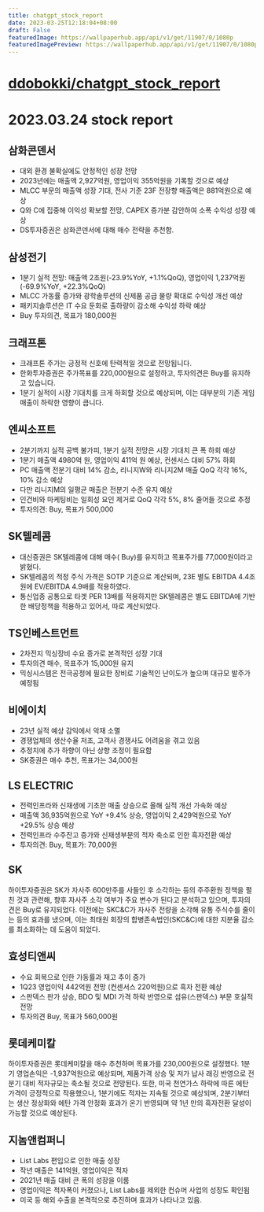```yaml
---
title: chatgpt_stock_report
date: 2023-03-25T12:18:04+08:00
draft: False
featuredImage: https://wallpaperhub.app/api/v1/get/11907/0/1080p
featuredImagePreview: https://wallpaperhub.app/api/v1/get/11907/0/1080p
---
```


# [ddobokki/chatgpt_stock_report](https://github.com/ddobokki/chatgpt_stock_report)

# 2023.03.24 stock report
## 삼화콘덴서
- 대외 환경 불확실에도 안정적인 성장 전망
- 2023년에는 매출액 2,927억원, 영업이익 355억원을 기록할 것으로 예상
- MLCC 부문의 매출액 성장 기대, 전사 기준 23F 전장향 매출액은 881억원으로 예상
- Q와 C에 집중해 이익성 확보할 전망, CAPEX 증가분 감안하여 소폭 수익성 성장 예상
- DS투자증권은 삼화콘덴서에 대해 매수 전략을 추천함.
## 삼성전기
- 1분기 실적 전망: 매출액 2조원(-23.9%YoY, +1.1%QoQ), 영업이익 1,237억원(-69.9%YoY, +22.3%QoQ)
- MLCC 가동률 증가와 광학솔루션의 신제품 공급 물량 확대로 수익성 개선 예상
- 패키지솔루션은 IT 수요 둔화로 출하량이 감소해 수익성 하락 예상
- Buy 투자의견, 목표가 180,000원
## 크래프톤
- 크래프톤 주가는 긍정적 신호에 탄력적일 것으로 전망됩니다.
- 한화투자증권은 주가목표를 220,000원으로 설정하고, 투자의견은 Buy를 유지하고 있습니다.
- 1분기 실적이 시장 기대치를 크게 하회할 것으로 예상되며, 이는 대부분의 기존 게임 매출이 하락한 영향이 큽니다.
## 엔씨소프트
- 2분기까지 실적 공백 불가피, 1분기 실적 전망은 시장 기대치 큰 폭 하회 예상
- 1분기 매출액 4980억 원, 영업이익 411억 원 예상, 컨센서스 대비 57% 하회
- PC 매출액 전분기 대비 14% 감소, 리니지W와 리니지2M 매출 QoQ 각각 16%, 10% 감소 예상
- 다만 리니지M의 일평균 매출은 전분기 수준 유지 예상
- 인건비와 마케팅비는 일회성 요인 제거로 QoQ 각각 5%, 8% 줄어들 것으로 추정
- 투자의견: Buy, 목표가 500,000
## SK텔레콤
- 대신증권은 SK텔레콤에 대해 매수( Buy)를 유지하고 목표주가를 77,000원이라고 밝혔다.
- SK텔레콤의 적정 주식 가격은 SOTP 기준으로 계산되며, 23E 별도 EBITDA 4.4조원에 EV/EBITDA 4.9배를 적용하였다.
- 통신업종 공통으로 타겟 PER 13배를 적용하지만 SK텔레콤은 별도 EBITDA에 기반한 배당정책을 적용하고 있어서, 따로 계산되었다.
## TS인베스트먼트
- 2차전지 믹싱장비 수요 증가로 본격적인 성장 기대
- 투자의견 매수, 목표주가 15,000원 유지
- 믹싱시스템은 전극공정에 필요한 장비로 기술적인 난이도가 높으며 대규모 발주가 예정됨
## 비에이치
- 23년 실적 예상 감익에서 악재 소멸
- 경쟁업체의 생산수율 저조, 고객사 경쟁사도 어려움을 겪고 있음
- 추정치에 추가 하향이 아닌 상향 조정이 필요함
- SK증권은 매수 추천, 목표가는 34,000원
## LS ELECTRIC
- 전력인프라와 신재생에 기초한 매출 상승으로 올해 실적 개선 가속화 예상
- 매출액 36,935억원으로 YoY +9.4% 상승, 영업이익 2,429억원으로 YoY +29.5% 상승 예상
- 전력인프라 수주잔고 증가와 신재생부문의 적자 축소로 인한 흑자전환 예상
- 투자의견: Buy, 목표가: 70,000원
## SK
하이투자증권은 SK가 자사주 600만주를 사들인 후 소각하는 등의 주주환원 정책을 펼친 것과 관련해, 향후 자사주 소각 여부가 주요 변수가 된다고 분석하고 있으며, 투자의견은 Buy로 유지되었다. 이전에는 SKC&C가 자사주 전량을 소각해 유통 주식수를 줄이는 등의 효과를 냈으며, 이는 최태원 회장의 합병존속법인(SKC&C)에 대한 지분율 감소를 최소화하는 데 도움이 되었다.
## 효성티앤씨
- 수요 회복으로 인한 가동률과 재고 추이 증가
- 1Q23 영업이익 442억원 전망 (컨센서스 220억원)으로 흑자 전환 예상
- 스판덱스 판가 상승, BDO 및 MDI 가격 하락 반영으로 섬유(스판덱스) 부문 호실적 전망
- 투자의견 Buy, 목표가 560,000원
## 롯데케미칼
하이투자증권은 롯데케미칼을 매수 추천하며 목표가를 230,000원으로 설정했다. 1분기 영업손익은 -1,937억원으로 예상되며, 제품가격 상승 및 저가 납사 래깅 반영으로 전분기 대비 적자규모는 축소될 것으로 전망된다. 또한, 미국 천연가스 하락에 따른 에탄 가격이 긍정적으로 작용했으나, 1분기에도 적자는 지속될 것으로 예상되며, 2분기부터는 생산 정상화와 에탄 가격 안정화 효과가 온기 반영되며 약 1년 만의 흑자전환 달성이 가능할 것으로 예상된다.
## 지놈앤컴퍼니
- List Labs 편입으로 인한 매출 성장
- 작년 매출은 141억원, 영업이익은 적자
- 2021년 매출 대비 큰 폭의 성장을 이룸
- 영업이익은 적자폭이 커졌으나, List Labs를 제외한 컨슈머 사업의 성장도 확인됨
- 미국 등 해외 수출을 본격적으로 추진하며 효과가 나타나고 있음.
